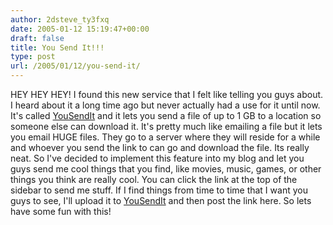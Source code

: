 ```yaml
---
author: 2dsteve_ty3fxq
date: 2005-01-12 15:19:47+00:00
draft: false
title: You Send It!!!
type: post
url: /2005/01/12/you-send-it/
---
```


HEY HEY HEY! I found this new service that I felt like telling you guys about. I heard about it a long time ago but never actually had a use for it until now. It's called [YouSendIt](http://s3.yousendit.com/) and it lets you send a file of up to 1 GB to a location so someone else can download it. It's pretty much like emailing a file but it lets you email HUGE files. They go to a server where they will reside for a while and whoever you send the link to can go and download the file. Its really neat. So I've decided to implement this feature into my blog and let you guys send me cool things that you find, like movies, music, games, or other things you think are really cool. You can click the link at the top of the sidebar to send me stuff. If I find things from time to time that I want you guys to see, I'll upload it to [YouSendIt](http://s3.yousendit.com/) and then post the link here. So lets have some fun with this!

